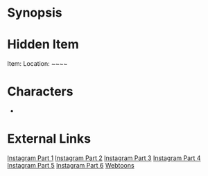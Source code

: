 # Synopsis


# Hidden Item
Item: 
Location: ~~~~

# Characters
* 

# External Links
[Instagram Part 1](https://www.instagram.com/p/B9e8OeCjWRW/)
[Instagram Part 2](https://www.instagram.com/p/B9kq_Xfjpml/)
[Instagram Part 3](https://www.instagram.com/p/B9uzIygDBzp/)
[Instagram Part 4](https://www.instagram.com/p/B-KiH8ajxfZ/)
[Instagram Part 5](https://www.instagram.com/p/B_0Uq7tDywC/)
[Instagram Part 6](https://www.instagram.com/p/B_-Y8tADZX8/)
[Webtoons]()